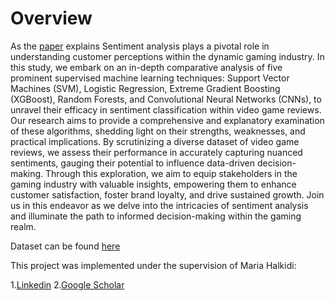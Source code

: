 # Overview

As the [paper]() explains Sentiment analysis plays a pivotal role in understanding customer perceptions within the 
dynamic gaming industry. In this study, we embark on an in-depth comparative analysis 
of five prominent supervised machine learning techniques: Support Vector Machines 
(SVM), Logistic Regression, Extreme Gradient Boosting (XGBoost), Random Forests, 
and Convolutional Neural Networks (CNNs), to unravel their efficacy in sentiment 
classification within video game reviews. Our research aims to provide a comprehensive 
and explanatory examination of these algorithms, shedding light on their strengths, 
weaknesses, and practical implications. By scrutinizing a diverse dataset of video game 
reviews, we assess their performance in accurately capturing nuanced sentiments, 
gauging their potential to influence data-driven decision-making. Through this 
exploration, we aim to equip stakeholders in the gaming industry with valuable insights, 
empowering them to enhance customer satisfaction, foster brand loyalty, and drive 
sustained growth. Join us in this endeavor as we delve into the intricacies of sentiment 
analysis and illuminate the path to informed decision-making within the gaming realm.


Dataset can be found [here](https://nijianmo.github.io/amazon/index.html)

This project was implemented under the supervision of Maria Halkidi:

1.[Linkedin](https://www.linkedin.com/in/maria-halkidi-363a8037/?originalSubdomain=gr)
2.[Google Scholar](https://scholar.google.com/citations?user=FknZ1Q8AAAAJ&hl=en)